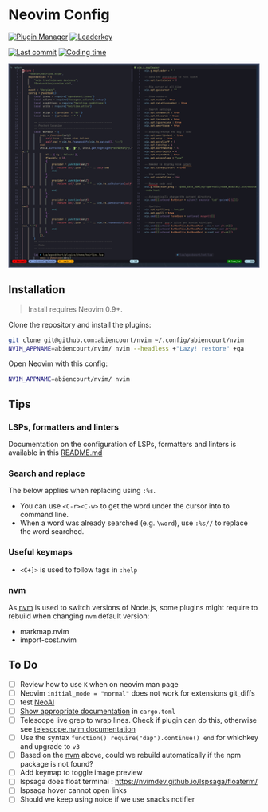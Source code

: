 # Neovim Config

[![Plugin Manager](https://dotfyle.com/abiencourt/nvim/badges/plugin-manager?style=flat)](https://dotfyle.com/abiencourt/nvim)
[![Leaderkey](https://dotfyle.com/abiencourt/nvim/badges/leaderkey?style=flat)](https://dotfyle.com/abiencourt/nvim)

[![Last commit](https://img.shields.io/github/last-commit/abiencourt/nvim?style=flat)](https://github.com/abiencourt/nvim/commits/master)
[![Coding time](https://wakapi.dev/api/badge/abiencourt/interval:any/label:nvim?label=coding%20time)](https://wakapi.dev/)

![Neovim Screenshot](./docs/images/neovim_screenshot.png)

## Installation

> Install requires Neovim 0.9+.

Clone the repository and install the plugins:

```sh
git clone git@github.com:abiencourt/nvim ~/.config/abiencourt/nvim
NVIM_APPNAME=abiencourt/nvim/ nvim --headless +"Lazy! restore" +qa
```

Open Neovim with this config:

```sh
NVIM_APPNAME=abiencourt/nvim/ nvim
```

## Tips

### LSPs, formatters and linters

Documentation on the configuration of LSPs, formatters and linters is available in this [README.md](lua/abiencourt/plugins/lsp-formatter-linter/README.md)

### Search and replace

The below applies when replacing using `:%s`.

- You can use `<C-r><C-w>` to get the word under the cursor into to command line.
- When a word was already searched (e.g. `\word`), use `:%s//` to replace the word searched.

### Useful keymaps

- `<C+]>` is used to follow tags in `:help`

### nvm

As [nvm](https://github.com/nvm-sh/nvm) is used to switch versions of Node.js, some plugins might require to rebuild when changing `nvm` default version:

- markmap.nvim
- import-cost.nvim

## To Do

- [ ] Review how to use `K` when on neovim man page
- [ ] Neovim `initial_mode = "normal"` does not work for extensions git_diffs
- [ ] test [NeoAI](https://github.com/Bryley/neoai.nvim)
- [ ] [Show appropriate documentation](https://github.com/Saecki/crates.nvim/wiki/Documentation-v0.4.0#show-appropriate-documentation-in-cargotoml) in `cargo.toml`
- [ ] Telescope live grep to wrap lines. Check if plugin can do this, otherwise see [telescope.nvim documentation](https://github.com/nvim-telescope/telescope.nvim#previewers)
- [ ] Use the syntax `function() require("dap").continue() end` for whichkey and upgrade to `v3`
- [ ] Based on the [nvm](#nvm) above, could we rebuild automatically if the npm package is not found?
- [ ] Add keymap to toggle image preview
- [ ] lspsaga does float terminal : <https://nvimdev.github.io/lspsaga/floaterm/>
- [ ] lspsaga hover cannot open links
- [ ] Should we keep using noice if we use snacks notifier
